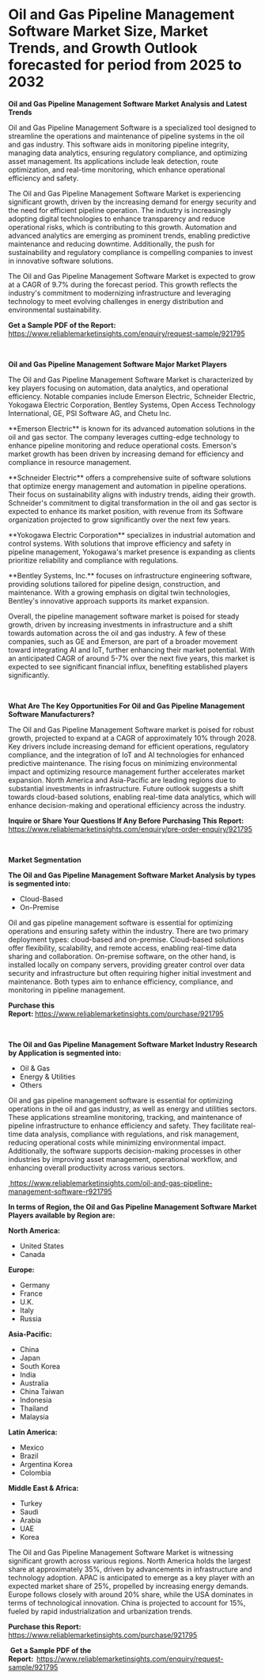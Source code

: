 <p><h1>Oil and Gas Pipeline Management Software Market Size, Market Trends, and Growth Outlook forecasted for period from 2025 to 2032</h1></p><p><strong>Oil and Gas Pipeline Management Software Market Analysis and Latest Trends</strong></p>
<p><p>Oil and Gas Pipeline Management Software is a specialized tool designed to streamline the operations and maintenance of pipeline systems in the oil and gas industry. This software aids in monitoring pipeline integrity, managing data analytics, ensuring regulatory compliance, and optimizing asset management. Its applications include leak detection, route optimization, and real-time monitoring, which enhance operational efficiency and safety.</p><p>The Oil and Gas Pipeline Management Software Market is experiencing significant growth, driven by the increasing demand for energy security and the need for efficient pipeline operation. The industry is increasingly adopting digital technologies to enhance transparency and reduce operational risks, which is contributing to this growth. Automation and advanced analytics are emerging as prominent trends, enabling predictive maintenance and reducing downtime. Additionally, the push for sustainability and regulatory compliance is compelling companies to invest in innovative software solutions. </p><p>The Oil and Gas Pipeline Management Software Market is expected to grow at a CAGR of 9.7% during the forecast period. This growth reflects the industry's commitment to modernizing infrastructure and leveraging technology to meet evolving challenges in energy distribution and environmental sustainability.</p></p>
<p><strong>Get a Sample PDF of the Report:&nbsp;</strong> <a href="https://www.reliablemarketinsights.com/enquiry/request-sample/921795?utm_campaign=3093&utm_medium=2&utm_source=Github&utm_content=ia&utm_term=18042025&utm_id=oil-and-gas-pipeline-management-software">https://www.reliablemarketinsights.com/enquiry/request-sample/921795</a></p>
<p>&nbsp;</p>
<p><strong>Oil and Gas Pipeline Management Software Major Market Players</strong></p>
<p><p>The Oil and Gas Pipeline Management Software Market is characterized by key players focusing on automation, data analytics, and operational efficiency. Notable companies include Emerson Electric, Schneider Electric, Yokogawa Electric Corporation, Bentley Systems, Open Access Technology International, GE, PSI Software AG, and Chetu Inc.</p><p>**Emerson Electric** is known for its advanced automation solutions in the oil and gas sector. The company leverages cutting-edge technology to enhance pipeline monitoring and reduce operational costs. Emerson's market growth has been driven by increasing demand for efficiency and compliance in resource management. </p><p>**Schneider Electric** offers a comprehensive suite of software solutions that optimize energy management and automation in pipeline operations. Their focus on sustainability aligns with industry trends, aiding their growth. Schneider's commitment to digital transformation in the oil and gas sector is expected to enhance its market position, with revenue from its Software organization projected to grow significantly over the next few years.</p><p>**Yokogawa Electric Corporation** specializes in industrial automation and control systems. With solutions that improve efficiency and safety in pipeline management, Yokogawa's market presence is expanding as clients prioritize reliability and compliance with regulations.</p><p>**Bentley Systems, Inc.** focuses on infrastructure engineering software, providing solutions tailored for pipeline design, construction, and maintenance. With a growing emphasis on digital twin technologies, Bentley's innovative approach supports its market expansion.</p><p>Overall, the pipeline management software market is poised for steady growth, driven by increasing investments in infrastructure and a shift towards automation across the oil and gas industry. A few of these companies, such as GE and Emerson, are part of a broader movement toward integrating AI and IoT, further enhancing their market potential. With an anticipated CAGR of around 5-7% over the next five years, this market is expected to see significant financial influx, benefiting established players significantly.</p></p>
<p>&nbsp;</p>
<p><strong>What Are The Key Opportunities For Oil and Gas Pipeline Management Software Manufacturers?</strong></p>
<p><p>The Oil and Gas Pipeline Management Software market is poised for robust growth, projected to expand at a CAGR of approximately 10% through 2028. Key drivers include increasing demand for efficient operations, regulatory compliance, and the integration of IoT and AI technologies for enhanced predictive maintenance. The rising focus on minimizing environmental impact and optimizing resource management further accelerates market expansion. North America and Asia-Pacific are leading regions due to substantial investments in infrastructure. Future outlook suggests a shift towards cloud-based solutions, enabling real-time data analytics, which will enhance decision-making and operational efficiency across the industry.</p></p>
<p><strong>Inquire or Share Your Questions If Any Before Purchasing This Report:</strong> <a href="https://www.reliablemarketinsights.com/enquiry/pre-order-enquiry/921795?utm_campaign=3093&utm_medium=2&utm_source=Github&utm_content=ia&utm_term=18042025&utm_id=oil-and-gas-pipeline-management-software">https://www.reliablemarketinsights.com/enquiry/pre-order-enquiry/921795</a></p>
<p>&nbsp;</p>
<p><strong>Market Segmentation</strong></p>
<p><strong>The Oil and Gas Pipeline Management Software Market Analysis by types is segmented into:</strong></p>
<p><ul><li>Cloud-Based</li><li>On-Premise</li></ul></p>
<p><p>Oil and gas pipeline management software is essential for optimizing operations and ensuring safety within the industry. There are two primary deployment types: cloud-based and on-premise. Cloud-based solutions offer flexibility, scalability, and remote access, enabling real-time data sharing and collaboration. On-premise software, on the other hand, is installed locally on company servers, providing greater control over data security and infrastructure but often requiring higher initial investment and maintenance. Both types aim to enhance efficiency, compliance, and monitoring in pipeline management.</p></p>
<p><strong>Purchase this Report:&nbsp;</strong><a href="https://www.reliablemarketinsights.com/purchase/921795?utm_campaign=3093&utm_medium=2&utm_source=Github&utm_content=ia&utm_term=18042025&utm_id=oil-and-gas-pipeline-management-software">https://www.reliablemarketinsights.com/purchase/921795</a></p>
<p>&nbsp;</p>
<p><strong>The Oil and Gas Pipeline Management Software Market Industry Research by Application is segmented into:</strong></p>
<p><ul><li>Oil & Gas</li><li>Energy & Utilities</li><li>Others</li></ul></p>
<p><p>Oil and gas pipeline management software is essential for optimizing operations in the oil and gas industry, as well as energy and utilities sectors. These applications streamline monitoring, tracking, and maintenance of pipeline infrastructure to enhance efficiency and safety. They facilitate real-time data analysis, compliance with regulations, and risk management, reducing operational costs while minimizing environmental impact. Additionally, the software supports decision-making processes in other industries by improving asset management, operational workflow, and enhancing overall productivity across various sectors.</p></p>
<p><a href="https://www.reliablemarketinsights.com/oil-and-gas-pipeline-management-software-r921795?utm_campaign=3093&utm_medium=2&utm_source=Github&utm_content=ia&utm_term=18042025&utm_id=oil-and-gas-pipeline-management-software">&nbsp;https://www.reliablemarketinsights.com/oil-and-gas-pipeline-management-software-r921795</a></p>
<p><strong>In terms of Region, the Oil and Gas Pipeline Management Software Market Players available by Region are:</strong></p>
<p>
    <p> <strong> North America: </strong>
        <ul>
            <li>United States</li>
            <li>Canada</li>
        </ul>
        </p> 
    <p> <strong> Europe: </strong>
        <ul>
            <li>Germany</li>
            <li>France</li>
            <li>U.K.</li>
            <li>Italy</li>
            <li>Russia</li>
        </ul>
        </p> 
    <p> <strong> Asia-Pacific: </strong>
        <ul>
            <li>China</li>
            <li>Japan</li>
            <li>South Korea</li>
            <li>India</li>
            <li>Australia</li>
            <li>China Taiwan</li>
            <li>Indonesia</li>
            <li>Thailand</li>
            <li>Malaysia</li>
        </ul>
        </p> 
    <p> <strong> Latin America: </strong>
        <ul>
            <li>Mexico</li>
            <li>Brazil</li>
            <li>Argentina Korea</li>
            <li>Colombia</li>
        </ul>
        </p> 
    <p> <strong> Middle East & Africa: </strong>
        <ul>
            <li>Turkey</li>
            <li>Saudi</li>
            <li>Arabia</li>
            <li>UAE</li>
            <li>Korea</li>
        </ul>
    </p>
    </p>
<p><p>The Oil and Gas Pipeline Management Software Market is witnessing significant growth across various regions. North America holds the largest share at approximately 35%, driven by advancements in infrastructure and technology adoption. APAC is anticipated to emerge as a key player with an expected market share of 25%, propelled by increasing energy demands. Europe follows closely with around 20% share, while the USA dominates in terms of technological innovation. China is projected to account for 15%, fueled by rapid industrialization and urbanization trends.</p></p>
<p><strong>Purchase this Report: </strong><a href="https://www.reliablemarketinsights.com/purchase/921795?utm_campaign=3093&utm_medium=2&utm_source=Github&utm_content=ia&utm_term=18042025&utm_id=oil-and-gas-pipeline-management-software">https://www.reliablemarketinsights.com/purchase/921795</a></p>
<p>&nbsp;<strong>Get a Sample PDF of the Report:&nbsp;&nbsp;</strong><a href="https://www.reliablemarketinsights.com/enquiry/request-sample/921795?utm_campaign=3093&utm_medium=2&utm_source=Github&utm_content=ia&utm_term=18042025&utm_id=oil-and-gas-pipeline-management-software">https://www.reliablemarketinsights.com/enquiry/request-sample/921795</a></p>
<p><strong></strong></p>
<p><p></p><p></p><p></p></p>